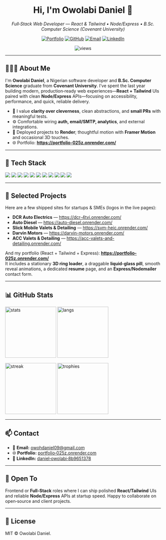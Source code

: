 <!-- PROFILE HEADER -->
<h1 align="center">Hi, I'm <b>Owolabi Daniel</b> 👋</h1>
<p align="center">
  <i>Full‑Stack Web Developer — React & Tailwind • Node/Express • B.Sc. Computer Science (Covenant University)</i>
</p>

<p align="center">
  <a href="https://portfolio-025z.onrender.com/" target="_blank"><img src="https://img.shields.io/badge/Portfolio-Visit-0ea5e9?style=for-the-badge&logo=google-chrome&logoColor=white" alt="Portfolio"></a>
  <a href="https://github.com/YB009" target="_blank"><img src="https://img.shields.io/badge/GitHub-YB009-18181B?style=for-the-badge&logo=github" alt="GitHub"></a>
  <a href="mailto:owohdaniel09@gmail.com"><img src="https://img.shields.io/badge/Email-owohdaniel09%40gmail.com-10B981?style=for-the-badge&logo=gmail&logoColor=white" alt="Email"></a>
  <a href="https://www.linkedin.com/in/daniel-owolabi-8b9651378" target="_blank"><img src="https://img.shields.io/badge/LinkedIn-Connect-0A66C2?style=for-the-badge&logo=linkedin" alt="LinkedIn"></a>
</p>

<p align="center">
  <img src="https://komarev.com/ghpvc/?username=YB009&label=Profile%20Views&color=7c3aed&style=flat-square" alt="views" />
</p>

---

## 🧑🏽‍💻 About Me
I'm **Owolabi Daniel**, a Nigerian software developer and **B.Sc. Computer Science** graduate from **Covenant University**. I’ve spent the last year building modern, production‑ready web experiences—**React + Tailwind** UIs paired with clean **Node/Express** APIs—focusing on accessibility, performance, and quick, reliable delivery.

- 🧭 I value **clarity over cleverness**, clean abstractions, and **small PRs** with meaningful tests.  
- ⚙️ Comfortable wiring **auth, email/SMTP, analytics**, and external integrations.  
- 🚀 Deployed projects to **Render**; thoughtful motion with **Framer Motion** and occasional 3D touches.  
- 🌐 Portfolio: **https://portfolio-025z.onrender.com/**

---

## 🧰 Tech Stack
<p>
  <img src="https://img.shields.io/badge/React-18-61DAFB?logo=react&logoColor=000" />
  <img src="https://img.shields.io/badge/Vite-5-646CFF?logo=vite&logoColor=fff" />
  <img src="https://img.shields.io/badge/Tailwind-3-38BDF8?logo=tailwindcss&logoColor=fff" />
  <img src="https://img.shields.io/badge/Framer_Motion--000?logo=framer&logoColor=fff" />
  <img src="https://img.shields.io/badge/Node.js-18-43853D?logo=node.js&logoColor=fff" />
  <img src="https://img.shields.io/badge/Express-4-000000?logo=express&logoColor=fff" />
  <img src="https://img.shields.io/badge/JavaScript-ES2023-F7DF1E?logo=javascript&logoColor=000" />
  <img src="https://img.shields.io/badge/HTML5-E34F26?logo=html5&logoColor=fff" />
  <img src="https://img.shields.io/badge/CSS3-1572B6?logo=css3&logoColor=fff" />
  <img src="https://img.shields.io/badge/Git-F05032?logo=git&logoColor=fff" />
  <img src="https://img.shields.io/badge/Render-2f2f2f?logo=render&logoColor=fff" />
</p>

---

## 🧩 Selected Projects
Here are a few shipped sites for startups & SMEs (logos in the live pages):

- **DCR Auto Electrics** — https://dcr-4tvi.onrender.com/  
- **Auto Diesel** — https://auto-diesel.onrender.com/  
- **Slick Mobile Valets & Detailing** — https://svm-heic.onrender.com/  
- **Darvin Motors** — https://darvin-motors.onrender.com/  
- **ACC Valets & Detailing** — https://acc-valets-and-detailing.onrender.com/

And my portfolio (React + Tailwind + Express): **https://portfolio-025z.onrender.com/**  
It includes a stationary **3D ring loader**, a draggable **liquid‑glass pill**, smooth reveal animations, a dedicated **resume** page, and an **Express/Nodemailer** contact form.

---

## 📊 GitHub Stats
<p>
  <img height="165" src="https://github-readme-stats.vercel.app/api?username=YB009&show_icons=true&theme=radical&hide_border=true" alt="stats" />
  <img height="165" src="https://github-readme-stats.vercel.app/api/top-langs/?username=YB009&layout=compact&theme=radical&hide_border=true" alt="langs" />
</p>

<p>
  <img height="165" src="https://streak-stats.demolab.com?user=YB009&theme=radical&hide_border=true" alt="streak" />
  <img height="165" src="https://github-profile-trophy.vercel.app/?username=YB009&theme=dracula&no-frame=true&row=1&column=6" alt="trophies" />
</p>

---

## 📫 Contact
- 📧 **Email:** <a href="mailto:owohdaniel09@gmail.com">owohdaniel09@gmail.com</a>  
- 🌐 **Portfolio:** <a href="https://portfolio-025z.onrender.com/">portfolio‑025z.onrender.com</a>  
- 💼 **LinkedIn:** <a href="https://www.linkedin.com/in/daniel-owolabi-8b9651378">daniel‑owolabi‑8b9651378</a>  
<!-- Prefer not to publish phone numbers on GitHub; add if you want: -->
<!-- 📱 +234 704 996 1522 -->

---

## 🤝 Open To
Frontend or **Full‑Stack** roles where I can ship polished **React/Tailwind** UIs and reliable **Node/Express** APIs at startup speed. Happy to collaborate on open‑source and client projects.

---

## 📝 License
MIT © Owolabi Daniel.
